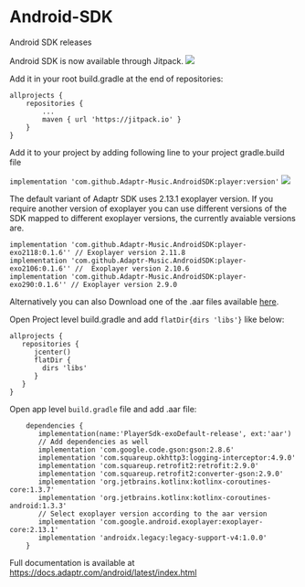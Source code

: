 # Android-SDK
Android SDK releases

Android SDK is now available through Jitpack. [![](https://jitpack.io/v/adaptr-music/AndroidSDK.svg)](https://jitpack.io/#adaptr-music/AndroidSDK)

Add it in your root build.gradle at the end of repositories:

	allprojects {
		repositories {
			...
			maven { url 'https://jitpack.io' }
		}
	}

Add it to your project by adding following line to your project gradle.build file

```implementation 'com.github.Adaptr-Music.AndroidSDK:player:version'``` [![](https://jitpack.io/v/adaptr-music/AndroidSDK.svg)](https://jitpack.io/#adaptr-music/AndroidSDK)

The default variant of Adaptr SDK uses 2.13.1 exoplayer version. If you require another version of exoplayer you can use different versions of the SDK mapped to different exoplayer versions, the currently avaiable versions are. 
```
implementation 'com.github.Adaptr-Music.AndroidSDK:player-exo2118:0.1.6'' // Exoplayer version 2.11.8
implementation 'com.github.Adaptr-Music.AndroidSDK:player-exo2106:0.1.6'' //  Exoplayer version 2.10.6 
implementation 'com.github.Adaptr-Music.AndroidSDK:player-exo290:0.1.6'' // Exoplayer version 2.9.0
```


Alternatively you can also Download one of the .aar files available [here](https://github.com/Adaptr-Music/Android-SDK/releases).

Open Project level build.gradle and add `flatDir{dirs 'libs'}` like below:

```
allprojects {
   repositories {
      jcenter()
      flatDir {
        dirs 'libs'
      }
   }
}
```

Open app level `build.gradle` file and add .aar file:

```
    dependencies {
       implementation(name:'PlayerSdk-exoDefault-release', ext:'aar')
       // Add dependencies as well
       implementation 'com.google.code.gson:gson:2.8.6'
       implementation 'com.squareup.okhttp3:logging-interceptor:4.9.0'
       implementation 'com.squareup.retrofit2:retrofit:2.9.0'
       implementation 'com.squareup.retrofit2:converter-gson:2.9.0'
       implementation 'org.jetbrains.kotlinx:kotlinx-coroutines-core:1.3.7'
       implementation 'org.jetbrains.kotlinx:kotlinx-coroutines-android:1.3.3'
       // Select exoplayer version according to the aar version
       implementation 'com.google.android.exoplayer:exoplayer-core:2.13.1'
       implementation 'androidx.legacy:legacy-support-v4:1.0.0'
    }
```

Full documentation is available at https://docs.adaptr.com/android/latest/index.html
